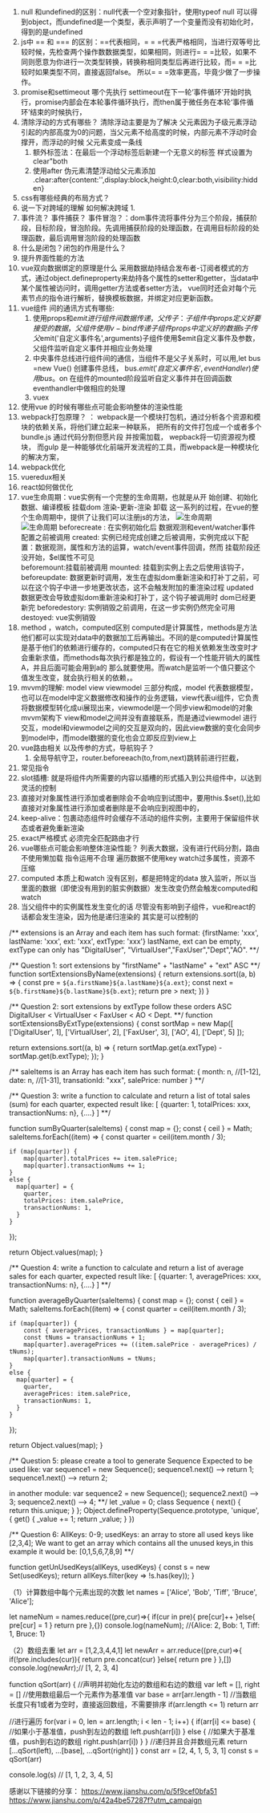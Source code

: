 1. null 和undefined的区别：null代表一个空对象指针，使用typeof null 可以得到object，而undefined是一个类型，表示声明了一个变量而没有初始化时，得到的是undefined
2. js中 == 和 === 的区别：==代表相同，= = =代表严格相同，当进行双等号比较时候，先检查两个操作数数据类型，如果相同，则进行= = =比较，如果不同则愿意为你进行一次类型转换，转换称相同类型后再进行比较，而= = =比较时如果类型不同，直接返回false。 所以= = =效率更高，毕竟少做了一步操作。
3. promise和settimeout 哪个先执行 settimeout在下一轮‘事件循环’开始时执行，promise内部会在本轮事件循环执行，而then属于微任务在本轮‘事件循环’结束的时候执行，
4. 清除浮动的方式有哪些？
  清除浮动主要是为了解决 父元素因为子级元素浮动引起的内部高度为0的问题，当父元素不给高度的时候，内部元素不浮动时会撑开，而浮动的时候 父元素变成一条线
    1. 额外标签法：在最后一个浮动标签后新建一个无意义的标签 样式设置为clear"both
    2. 使用after  伪元素清楚浮动给父元素添加 .clear:after{content:'',display:block,height:0,clear:both,visibility:hidden}
5. css有哪些经典的布局方式？
6. 说一下对跨域的理解 如何解决跨域 1.
7. 事件流？ 事件捕获？ 事件冒泡？：dom事件流将事件分为三个阶段，捕获阶段，目标阶段，冒泡阶段。先调用捕获阶段的处理函数，在调用目标阶段的处理函数，最后调用冒泡阶段的处理函数
8. 什么是闭包？闭包的作用是什么？
9. 提升界面性能的方法   
10. vue双向数据绑定的原理是什么
    采用数据劫持结合发布者-订阅者模式的方式，通过object.defineproperty来劫持各个属性的setter和getter，当data中某个属性被访问时，调用getter方法或者setter方法， vue同时还会对每个元素节点的指令进行解析，替换模板数据，并绑定对应更新函数。
11. vue组件 间的通讯方式有哪些:
    1. 使用props和$emit 进行组件间数据传递， 父传子：子组件中props定义好要接受的数据，父组件使用v-bind传递子组件props中定义好的数据    s
    子传父$emit('自定义事件名',arguments)子组件使用$emit自定义事件及参数，父组件监听自定义事件并相应业务处理
    2. 中央事件总线进行组件间的通信，当组件不是父子关系时，可以用,let bus =new Vue()
     创建事件总线， bus.$emit('自定义事件名',eventHandler)使用bus。$on 在组件的mounted阶段监听自定义事件并在回调函数eventhandler中做相应的处理
    3. vuex
12. 使用vue 的时候有哪些点可能会影响整体的渲染性能
13. webpack打包原理？ ： webpack是一个模块打包机，通过分析各个资源和模块的依赖关系，将他们建立起来一种联系， 把所有的文件打包成一个或者多个bundle.js 通过代码分割但愿片段 并按需加载， wepback将一切资源视为模块，
    而gulp 是一种能够优化前端开发流程的工具，而webpack是一种模块化的解决方案，
14. webpack优化
15. vueredux相关
16. react如何做优化
17. vue生命周期：vue实例有一个完整的生命周期，也就是从开        始创建、初始化数据、编译模板 挂载dom 渲染-更新-渲染 卸载 这一系列的过程，在vue的整个生命周期中，提供了让我们可以注册js的方法，
  ![生命周期](../src/imgs/vue生命周期1.png)  
   ![生命周期](../src/imgs/vue生命周期2.png) 
     beforecreate : 在实例初始化后 数据观测和event/watcher事件配置之前被调用
     created: 实例已经完成创建之后被调用，实例完成以下配置：数据观测，属性和方法的运算，watch/event事件回调，然而 挂载阶段还没开始，$el属性不可见   
    beforemount:挂载前被调用
    mounted: 挂载到实例上去之后使用该钩子，
    beforeupdate: 数据更新时调用，发生在虚拟dom重新渲染和打补丁之前，可以在这个钩子中进一步地更改状态，这不会触发附加的重渲染过程
    updated 数据更改会导致虚拟dom重新渲染和打补丁，这个钩子被调用时 dom已经更新完
    beforedestory: 实例销毁之前调用，在这一步实例仍然完全可用
    destoyed: vue实例销毁
18. method ，watch，computed区别
    computed是计算属性，methods是方法 他们都可以实现对data中的数据加工后再输出。不同的是computed计算属性是基于他们的依赖进行缓存的，computed只有在它的相关依赖发生改变时才会重新求值，而methods每次执行都是独立的，假设有一个性能开销大的属性A，并且后面可能会用到a的 那么就要使用。而watch是监听一个值只要这个值发生改变，就会执行相关的依赖，。
19. mvvm的理解:
    model view viewmodel 三部分构成，model 代表数据模型，也可以在model中定义数据修改和操作的业务逻辑，view代表ui组件，它负责将数据模型转化成ui展现出来，viewmodel是一个同步view和model的对象
    mvvm架构下 view和model之间并没有直接联系，而是通过viewmodel 进行交互，model和viewmodel之间的交互是双向的，因此view数据的变化会同步到model中，而model数据的变化也会立即反应到view上
20. vue路由相关 以及传参的方式，导航钩子？
     1. 全局导航守卫，router.beforeeach(to,from,next)跳转前进行拦截，
21. 常见指令
22. slot插槽: 就是将组件内所需要的内容以插槽的形式插入到公共组件中，以达到灵活的控制
23. 直接对对象属性进行添加或者删除会不会响应到试图中，要用this.$set(),比如直接对对象属性进行添加或者删除是不会响应到视图中的， 
24. keep-alive：包裹动态组件时会缓存不活动的组件实例，主要用于保留组件状态或者避免重新渲染
25. exact严格模式 必须完全匹配路由才行
26. vue哪些点可能会影响整体渲染性能？ 列表大数据，没有进行代码分割，路由不使用懒加载 指令运用不合理 遍历数据不使用key watch过多属性，资源不压缩 
27. computed 本质上和watch 没有区别，都是把特定的data 放入监听，所以当里面的数据（即使没有用到的脏实例数据）发生改变仍然会触发computed和watch
28. 当父组件中的实例属性发生变化的话 尽管没有影响到子组件，vue和react的话都会发生渲染，因为他是递归渲染的 其实是可以控制的


/**
  extensions is an Array and each item has such format:
  {firstName: 'xxx', lastName: 'xxx', ext: 'xxx', extType: 'xxx'}
  lastName, ext can be empty, extType can only has "DigitalUser", "VirtualUser","FaxUser","Dept","AO".
**/

/**
  Question 1: sort extensions by "firstName" + "lastName" + "ext" ASC
**/
function sortExtensionsByName(extensions) {
	return  extensions.sort((a, b) => {
     const pre = `${a.firstName}${a.lastName}${a.ext}`;
     const next = `${b.firstName}${b.lastName}${b.ext}`;
     return pre > next;
  })
}


/**
  Question 2: sort extensions by extType follow these orders ASC
  DigitalUser < VirtualUser < FaxUser < AO < Dept.
**/
function sortExtensionsByExtType(extensions) {
  const sortMap = new Map([
    ['DigitalUser', 1],
    ['VirtualUser', 2],
    ['FaxUser', 3],
    ['AO', 4],
    ['Dept', 5]
  ]);

  return extensions.sort((a, b) => {
    return sortMap.get(a.extType) - sortMap.get(b.extType);
  });
}

/**
  saleItems is an Array has each item has such format:
  {
	month: n, //[1-12],
	date: n, //[1-31],
	transationId: "xxx",
	salePrice: number
  }
**/

/**
  Question 3: write a function to calculate and return a list of total sales (sum) for each quarter, expected result like:
  [
  	{quarter: 1, totalPrices: xxx, transactionNums: n},
  	{....}
  ]
**/

function sumByQuarter(saleItems) {
  const map = {};
  const { ceil } = Math;
  saleItems.forEach((item) => {
    const quarter = ceil(item.month / 3);
    
    if (map[quarter]) {
        map[quarter].totalPrices += item.salePrice;
        map[quarter].transactionNums += 1;
    }
    else {
      map[quarter] = {
        quarter,
        totalPrices: item.salePrice,
        transactionNums: 1,
      }
    }
  });

  return Object.values(map);
}

/**
  Question 4: write a function to calculate and return a list of average sales for each quarter, expected result like:
  [
    {quarter: 1, averagePrices: xxx, transactionNums: n},
    {....}
  ]
**/

function averageByQuarter(saleItems) {
  const map = {};
  const { ceil } = Math;
  saleItems.forEach((item) => {
    const quarter = ceil(item.month / 3);
    
    if (map[quarter]) {
        const { averagePrices, transactionNums } = map[quarter];
        const tNums = transactionNums + 1;
        map[quarter].averagePrices += ((item.salePrice - averagePrices) / tNums);
        map[quarter].transactionNums = tNums;
    }
    else {
      map[quarter] = {
        quarter,
        averagePrices: item.salePrice,
        transactionNums: 1,
      }
    }
  });

  return Object.values(map);
}


/**
  Question 5: please create a tool to generate Sequence
  Expected to be used like:
  var sequence1 = new Sequence();
  sequence1.next() --> return 1;
  sequence1.next() --> return 2;
  
  in another module:
  var sequence2 = new Sequence();
  sequence2.next() --> 3;
  sequence2.next() --> 4;
**/
let _value = 0;
class Sequence {
  next() {
    return this.unique;
  }
};
Object.defineProperty(Sequence.prototype, 'unique', {
  get() {
    _value += 1;
    return _value;
  }
})

/**
    Question 6:
    AllKeys: 0-9;
    usedKeys: an array to store all used keys like [2,3,4];
    We want to get an array which contains all the unused keys,in this example it would be: [0,1,5,6,7,8,9]
**/

function getUnUsedKeys(allKeys, usedKeys) {
  const s = new Set(usedKeys);
  return allKeys.filter(key => !s.has(key));
}



（1）计算数组中每个元素出现的次数
let names = ['Alice', 'Bob', 'Tiff', 'Bruce', 'Alice'];

let nameNum = names.reduce((pre,cur)=>{
  if(cur in pre){
    pre[cur]++
  }else{
    pre[cur] = 1 
  }
  return pre
},{})
console.log(nameNum); //{Alice: 2, Bob: 1, Tiff: 1, Bruce: 1}

（2）数组去重
let arr = [1,2,3,4,4,1]
let newArr = arr.reduce((pre,cur)=>{
    if(!pre.includes(cur)){
      return pre.concat(cur)
    }else{
      return pre
    }
},[])
console.log(newArr);// [1, 2, 3, 4]

function qSort(arr) {
  //声明并初始化左边的数组和右边的数组
  var left = [], right = []
  //使用数组最后一个元素作为基准值
  var base = arr[arr.length - 1]
  //当数组长度只有1或者为空时，直接返回数组，不需要排序
  if(arr.length <= 1) return arr
  
  //进行遍历
  for(var i = 0, len = arr.length; i < len - 1; i++) {
    if(arr[i] <= base) {
    //如果小于基准值，push到左边的数组
      left.push(arr[i])
    } else {
    //如果大于基准值，push到右边的数组
      right.push(arr[i])
    }
  }
  //递归并且合并数组元素
  return [...qSort(left), ...[base], ...qSort(right)]
}
const arr = [2, 4, 1, 5, 3, 1]
const s = qSort(arr)

console.log(s) // [1, 1, 2, 3, 4, 5]


感谢以下链接的分享：
https://www.jianshu.com/p/5f9cef0bfa51
https://www.jianshu.com/p/42a4be57287f?utm_campaign